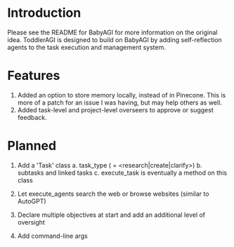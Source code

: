 # Introduction

Please see the README for BabyAGI for more information on the original idea.
ToddlerAGI is designed to build on BabyAGI by adding self-reflection agents to the task execution and management system.


# Features
1) Added an option to store memory locally, instead of in Pinecone. This is more of a patch for an issue I was having, but may help others as well.
2) Added task-level and project-level overseers to approve or suggest feedback.

# Planned
1) Add a 'Task' class 
    a. task_type ( = <research|create|clarify>)
    b. subtasks and linked tasks
    c. execute_task is eventually a method on this class

2) Let execute_agents search the web or browse websites (similar to AutoGPT)

3) Declare multiple objectives at start and add an additional level of oversight

4) Add command-line args